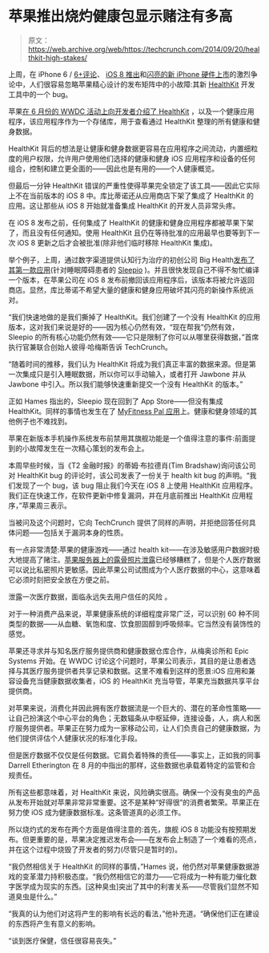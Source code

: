 # 苹果推出烧灼健康包显示赌注有多高 

> 原文：<https://web.archive.org/web/https://techcrunch.com/2014/09/20/healthkit-high-stakes/>

上周，在 iPhone 6 / [6+评论](https://web.archive.org/web/20221206052743/https://beta.techcrunch.com/2014/09/16/iphone-6-plus-review/)、 [iOS 8 推出](https://web.archive.org/web/20221206052743/https://beta.techcrunch.com/2014/09/18/ios-8-adoption-off-to-a-slower-start-than-ios-7-say-multiple-usage-trackers/)和[闪亮的新 iPhone 硬件上市](https://web.archive.org/web/20221206052743/https://beta.techcrunch.com/2014/09/19/apples-iphone-6-and-6-plus-go-on-sale-to-long-lines-of-fans/)的激烈争论中，人们很容易忽略苹果精心设计的发布矩阵中的小故障:其新 [HealthKit](https://web.archive.org/web/20221206052743/https://beta.techcrunch.com/tag/healthkit/) 开发工具中的一个 bug。

苹果[在 6 月份的 WWDC 活动上向开发者介绍了 HealthKit](https://web.archive.org/web/20221206052743/https://beta.techcrunch.com/2014/06/02/apple-ios-health/) ，以及一个健康应用程序，该应用程序作为一个存储库，用于查看通过 HealthKit 整理的所有健康和健身数据。

HealthKit 背后的想法是让健康和健身数据更容易在应用程序之间流动，内置细粒度的用户权限，允许用户使用他们选择的健康和健身 iOS 应用程序和设备的任何组合，控制和建立更全面的——因此也是有用的——个人健康概览。

但最后一分钟 HealthKit 错误的严重性使得苹果完全锁定了该工具——因此它实际上不在当前版本的 iOS 8 中。库比蒂诺还从应用商店下架了集成了 HealthKit 的应用。这让那些从 iOS 8 开始就准备集成 HealthKit 的开发人员非常头疼。

在 iOS 8 发布之前，任何集成了 HealthKit 的健康和健身应用程序都被苹果下架了，而且没有任何通知。使用 HealthKit 且仍在等待批准的应用最早也要等到下一次 iOS 8 更新之后才会被批准(除非他们临时移除 HealthKit 集成)。

举个例子，上周，通过数字渠道提供认知行为治疗的初创公司 Big Health[发布了其第一款应用](https://web.archive.org/web/20221206052743/https://beta.techcrunch.com/2014/09/17/sleepio-app/)(针对睡眠障碍患者的 [Sleepio](https://web.archive.org/web/20221206052743/https://itunes.apple.com/app/id910208298) )。并且很快发现自己不得不匆忙编译一个版本，在苹果公司在 iOS 8 发布前撤回该应用程序后，该版本将被允许返回商店。显然，库比蒂诺不希望大量的健康和健身应用破坏其闪亮的新操作系统派对。

“我们快速地做的是我们撕掉了 HealthKit。我们创建了一个没有 HealthKit 的应用版本，这对我们来说是好的——因为核心仍然有效，“现在帮我”仍然有效，Sleepio 的所有核心功能仍然有效——它只是限制了你可以从哪里获得数据，”首席执行官兼联合创始人彼得·哈梅斯告诉 TechCrunch。

“随着时间的推移，我们认为 HealthKit 将成为我们真正丰富的数据来源。但是第一次集成只是引入睡眠数据，所以你可以手动输入，或者打开 Jawbone 并从 Jawbone 中引入。所以我们能够快速重新提交一个没有 HealthKit 的版本。”

正如 Hames 指出的，Sleepio 现在回到了 App Store——但没有集成 HealthKit。同样的事情也发生在了 [MyFitness Pal 应用](https://web.archive.org/web/20221206052743/https://itunes.apple.com/en/app/calorie-counter-diet-tracker/id341232718?mt=8)上。健康和健身领域的其他例子也不难找到。

苹果在新版本手机操作系统发布前禁用其旗舰功能是一个值得注意的事件:前面提到的小故障发生在一次精心策划的发布会上。

本周早些时候，当《T2 金融时报》的蒂姆·布拉德肖(Tim Bradshaw)询问该公司对 HealthKit bug 的评论时，该公司发表了一份关于 health kit bug 的声明。“我们发现了一个 bug，该 bug 阻止我们今天在 iOS 8 上使用 HealthKit 应用程序。我们正在快速工作，在软件更新中修复漏洞，并在月底前推出 HealthKit 应用程序，”苹果周三表示。

当被问及这个问题时，它向 TechCrunch 提供了同样的声明，并拒绝回答任何具体问题——包括关于漏洞本身的性质。

有一点非常清楚:苹果的健康游戏——通过 health kit——在涉及敏感用户数据时极大地提高了赌注。[苹果服务器上的露骨照片泄露](https://web.archive.org/web/20221206052743/https://beta.techcrunch.com/2014/09/02/apple-denies-any-breach-of-its-systems-in-celebrity-photo-hacking/)已经够糟糕了，但是个人医疗数据可以说比私密照片更敏感。因此苹果公司试图成为个人医疗数据的中心，这意味着它必须时刻把安全放在方便之前。

泄露一次医疗数据，面临永远失去用户信任的风险 。

对于一种消费产品来说，苹果健康系统的详细程度非常广泛，可以识别 60 种不同类型的数据——从血糖、氧饱和度、饮食胆固醇到呼吸频率。它当然没有装饰性的感觉。

苹果还寻求并与知名医疗服务提供商和健康数据仓库合作，从梅奥诊所和 Epic Systems 开始。在 WWDC 讨论这个问题时，苹果公司表示，其目的是让患者选择与其医疗服务提供者共享记录和数据。这里不难看到这样的愿景:iOS 应用和兼容设备充当健康数据收集者，iOS 的 HealthKit 充当导管，苹果充当数据共享平台提供商。

对苹果来说，消费化并因此拥有医疗数据流是一个巨大的、潜在的革命性策略——让自己扮演这个中心平台的角色；无数辐条从中枢延伸，连接设备，人，病人和医疗服务提供者。苹果正在努力成为一家移动公司，让人们负责自己的健康数据，为他们提供评估个人健康状况的标准化手段。

但是医疗数据不仅仅是任何数据。它肩负着特殊的责任——事实上，正如我的同事 Darrell Etherington 在 8 月的中指出的那样，这些数据也承载着特定的监管和合规责任。

所有这些都意味着，对 HealthKit 来说，风险确实很高。确保一个没有臭虫的产品从发布开始就对苹果非常非常重要。这不是某种“好得很”的消费者繁荣。苹果正在努力使 iOS 成为健康数据标准。这条管道真的必须工作。

所以烧灼式的发布在两个方面是值得注意的:首先，旗舰 iOS 8 功能没有按预期发布。但更重要的是，苹果决定推迟发布会——在发布会上制造了一个难看的亮点，并在这个过程中烧毁了开发者的努力(尽管只是暂时的)。

“我仍然相信关于 HealthKit 的同样的事情，”Hames 说，他仍然对苹果健康数据游戏的变革潜力持积极态度。“我仍然相信它的潜力——它将成为一种有能力催化数字医学成为现实的东西。[这种臭虫]突出了其中的利害关系——尽管我们显然不知道臭虫是什么。”

“我真的认为他们对这将产生的影响有长远的看法，”他补充道。“确保他们正在建设的东西将产生有意义的影响。

“谈到医疗保健，信任很容易丧失。”